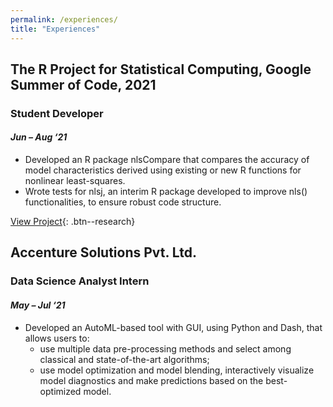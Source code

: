 ```yaml
---
permalink: /experiences/
title: "Experiences"
---
```

## The R Project for Statistical Computing, Google Summer of Code, 2021
### **Student Developer**
#### _Jun – Aug ‘21_

- Developed an R package nlsCompare that compares the accuracy of model characteristics derived using
existing or new R functions for nonlinear least-squares.
- Wrote tests for nlsj, an interim R package developed to improve nls() functionalities, to ensure robust code
structure.

[View Project](https://summerofcode.withgoogle.com/projects/5154479671869440){: .btn--research}

## Accenture Solutions Pvt. Ltd.
### **Data Science Analyst Intern**
#### _May – Jul ‘21_

- Developed an AutoML-based tool with GUI, using Python and Dash, that allows users to:
  * use multiple data pre-processing methods and select among classical and state-of-the-art algorithms;
  * use model optimization and model blending, interactively visualize model diagnostics and make
predictions based on the best-optimized model.

